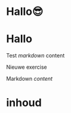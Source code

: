 # Hallo😎
# Hallo
Test *markdown* content

Nieuwe exercise

<ShortExercise id="rDNrs1daMCLnSR0FmFDV" title="test">
  
  Markdown *content*
  
  # inhoud
  
</ShortExercise>
